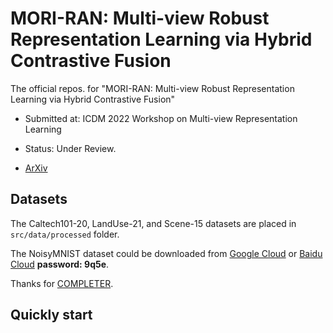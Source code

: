 # MORI-RAN: Multi-view Robust Representation Learning via Hybrid Contrastive Fusion
The official repos. for "MORI-RAN: Multi-view Robust Representation Learning via Hybrid Contrastive Fusion"

- Submitted at: ICDM 2022 Workshop on Multi-view Representation Learning

- Status: Under Review.

- [ArXiv](https://arxiv.org/abs/2208.12545)


## Datasets

The Caltech101-20, LandUse-21, and Scene-15 datasets are placed in `src/data/processed` folder. 

The NoisyMNIST dataset could be downloaded from [Google Cloud](https://drive.google.com/file/d/1b__tkQMHRrYtcCNi_LxnVVTwB-TWdj93/view?usp=sharing) or [Baidu Cloud](https://pan.baidu.com/s/1qcIkZtVCb26GCa0wglJNBw) **password: 9q5e**.

Thanks for [COMPLETER](https://github.com/XLearning-SCU/2021-CVPR-Completer).


## Quickly start



